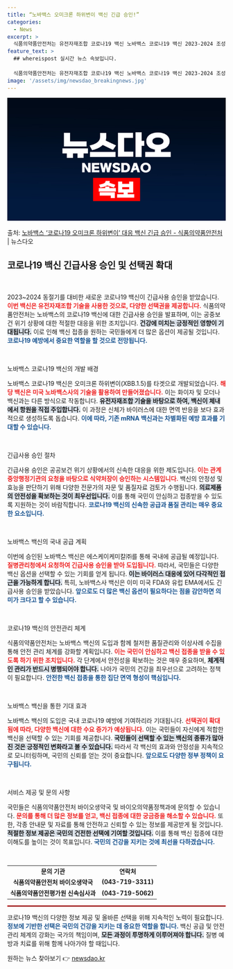 ```yaml
---
title: “노바백스 오미크론 하위변이 백신 긴급 승인!”
categories:
  - News
excerpt: >
  식품의약품안전처는 유전자재조합 코로나19 백신 노바백스 코로나19 백신 2023-2024 조성에 긴급사용승인…
feature_text: >
  ## whereispost 실시간 뉴스 속보입니다.

  식품의약품안전처는 유전자재조합 코로나19 백신 노바백스 코로나19 백신 2023-2024 조성에 긴급사용승인…
image: '/assets/img/newsdao_breakingnews.jpg'
---
```


![뉴스다오 속보](/assets/img/newsdao_breakingnews.jpg)

<p>출처: <a href="https://newsdao.kr/2676" rel="dofollow">노바백스 ‘코로나19 오미크론 하위변이’ 대응 백신 긴급 승인 - 식품의약품안전처</a> | 뉴스다오</p>

<h2 data-ke-size="size26">코로나19 백신 긴급사용 승인 및 선택권 확대</h2>

<p data-ke-size="size16">&nbsp;</p>

2023~2024 동절기를 대비한 새로운 코로나19 백신이 긴급사용 승인을 받았습니다. <b><span style="color: #ee2323;">이번 백신은 유전자재조합 기술을 사용한 것으로, 다양한 선택권을 제공합니다.</span></b> 식품의약품안전처는 노바백스의 코로나19 백신에 대한 긴급사용 승인을 발표하며, 이는 공중보건 위기 상황에 대한 적절한 대응을 위한 조치입니다. <b><span style="background-color: #21538527;">건강에 미치는 긍정적인 영향이 기대됩니다.</span></b> 이로 인해 백신 접종을 원하는 국민들에게 더 많은 옵션이 제공될 것입니다. <b><span style="color: #1a5490;">코로나19 예방에서 중요한 역할을 할 것으로 전망됩니다.</span></b>

<p data-ke-size="size16">&nbsp;</p>

노바백스 코로나19 백신의 개발 배경

노바백스 코로나19 백신은 오미크론 하위변이(XBB.1.5)를 타겟으로 개발되었습니다. <b><span style="color: #ee2323;">해당 백신은 미국 노바백스사의 기술을 활용하여 만들어졌습니다.</span></b> 이는 화이자 및 모더나 백신과는 다른 방식으로 작동합니다. <b><span style="background-color: #21538527;">유전자재조합 기술을 바탕으로 하여, 백신이 체내에서 항원을 직접 주입합니다.</span></b> 이 과정은 신체가 바이러스에 대한 면역 반응을 보다 효과적으로 생성하도록 돕습니다. <b><span style="color: #1a5490;">이에 따라, 기존 mRNA 백신과는 차별화된 예방 효과를 기대할 수 있습니다.</span></b>

<p data-ke-size="size16">&nbsp;</p>

긴급사용 승인 절차

긴급사용 승인은 공공보건 위기 상황에서의 신속한 대응을 위한 제도입니다. <b><span style="color: #ee2323;">이는 관계 중앙행정기관의 요청을 바탕으로 식약처장이 승인하는 시스템입니다.</span></b> 백신의 안정성 및 효능을 판단하기 위해 다양한 전문가의 자문 및 품질자료 검토가 수행됩니다. <b><span style="background-color: #21538527;">의료제품의 안전성을 확보하는 것이 최우선입니다.</span></b> 이를 통해 국민이 안심하고 접종받을 수 있도록 지원하는 것이 바람직합니다. <b><span style="color: #1a5490;">코로나19 백신의 신속한 공급과 품질 관리는 매우 중요한 요소입니다.</span></b>

<p data-ke-size="size16">&nbsp;</p>

노바백스 백신의 국내 공급 계획

이번에 승인된 노바백스 백신은 에스케이케미칼㈜를 통해 국내에 공급될 예정입니다. <b><span style="color: #ee2323;">질병관리청에서 요청하여 긴급사용 승인을 받아 도입됩니다.</span></b> 따라서, 국민들은 다양한 백신 옵션을 선택할 수 있는 기회를 얻게 됩니다. <b><span style="background-color: #21538527;">이는 바이러스 대응에 있어 다각적인 접근을 가능하게 합니다.</span></b> 특히, 노바백스사 백신은 이미 미국 FDA와 유럽 EMA에서도 긴급사용 승인을 받았습니다. <b><span style="color: #1a5490;">앞으로도 더 많은 백신 옵션이 필요하다는 점을 감안하면 의미가 크다고 할 수 있습니다.</span></b>

<p data-ke-size="size16">&nbsp;</p>

코로나19 백신의 안전관리 체계

식품의약품안전처는 노바백스 백신의 도입과 함께 철저한 품질관리와 이상사례 수집을 통해 안전 관리 체계를 강화할 계획입니다. <b><span style="color: #ee2323;">이는 국민이 안심하고 백신 접종을 받을 수 있도록 하기 위한 조치입니다.</span></b> 각 단계에서 안전성을 확보하는 것은 매우 중요하며, <b><span style="background-color: #21538527;">체계적인 관리가 반드시 병행되어야 합니다.</span></b> 나아가 국민의 건강을 최우선으로 고려하는 정책이 필요합니다. <b><span style="color: #1a5490;">안전한 백신 접종을 통한 집단 면역 형성이 핵심입니다.</span></b>

<p data-ke-size="size16">&nbsp;</p>

노바백스 백신을 통한 기대 효과

노바백스 백신의 도입은 국내 코로나19 예방에 기여하리라 기대됩니다. <b><span style="color: #ee2323;">선택권이 확대됨에 따라, 다양한 백신에 대한 수요 증가가 예상됩니다.</span></b> 이는 국민들이 자신에게 적합한 백신을 선택할 수 있는 기회를 제공합니다. <b><span style="background-color: #21538527;">국민들이 선택할 수 있는 백신의 종류가 많아진 것은 긍정적인 변화라고 볼 수 있습니다.</span></b> 따라서 각 백신의 효과와 안정성을 지속적으로 모니터링하며, 국민의 신뢰를 얻는 것이 중요합니다. <b><span style="color: #1a5490;">앞으로도 다양한 정부 정책이 요구됩니다.</span></b>

<p data-ke-size="size16">&nbsp;</p>

서비스 제공 및 문의 사항

국민들은 식품의약품안전처 바이오생약국 및 바이오의약품정책과에 문의할 수 있습니다. <b><span style="color: #ee2323;">문의를 통해 더 많은 정보를 얻고, 백신 접종에 대한 궁금증을 해소할 수 있습니다.</span></b> 또한, 각종 안내문 및 자료를 통해 안전하고 신뢰할 수 있는 정보를 제공받게 될 것입니다. <b><span style="background-color: #21538527;">적절한 정보 제공은 국민의 건전한 선택에 기여할 것입니다.</span></b> 이를 통해 백신 접종에 대한 이해도를 높이는 것이 목표입니다. <b><span style="color: #1a5490;">국민의 건강을 지키는 것에 최선을 다하겠습니다.</span></b>

<p data-ke-size="size16">&nbsp;</p>

<table style="width:100%">
  <tr>
    <td style="text-align: center; height: 17px;"><b>문의 기관</b></td>
    <td style="text-align: center; height: 17px;"><b>연락처</b></td>
  </tr>
  <tr>
    <td style="text-align: center; height: 17px;"><b>식품의약품안전처 바이오생약국</b></td>
    <td style="text-align: center; height: 17px;"><b>(043-719-3311)</b></td>
  </tr>
  <tr>
    <td style="text-align: center; height: 17px;"><b>식품의약품안전평가원 신속심사과</b></td>
    <td style="text-align: center; height: 17px;"><b>(043-719-5062)</b></td>
  </tr>
</table>

<hr style="border: 1px solid #ee2323;"/>

코로나19 백신의 다양한 정보 제공 및 올바른 선택을 위해 지속적인 노력이 필요합니다. <b><span style="color: #1a5490;">정보에 기반한 선택은 국민의 건강을 지키는 데 중요한 역할을 합니다.</span></b> 백신 공급 및 안전 관리 체계의 강화는 국가의 책임이며, <b><span style="background-color: #21538527;">모든 과정이 투명하게 이루어져야 합니다.</span></b> 질병 예방과 치료를 위해 함께 나아가야 할 때입니다. 

원하는 뉴스 찾아보기 👉 <a href="https://newsdao.kr" rel="dofollow">newsdao.kr</a>


